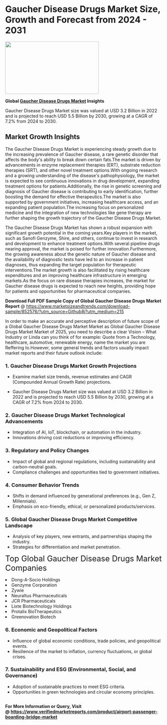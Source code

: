 <H1>Gaucher Disease Drugs Market Size, Growth and Forecast from 2024 - 2031</H1><img class="aligncenter size-medium wp-image-584254" src="https://thirdeyenews.in/wp-content/uploads/2024/09/Global-Market-Research-300x168.jpeg" alt="" width="300" height="168" /><p><strong>Global&nbsp;<a href="https://www.marketsizeandtrends.com/download-sample/852576/?utm_source=Github8j?utm_medium=215">Gaucher Disease Drugs Market</a> Insights</strong></p><p>Gaucher Disease Drugs Market size was valued at USD 3.2 Billion in 2022 and is projected to reach USD 5.5 Billion by 2030, growing at a CAGR of 7.2% from 2024 to 2030.</p><p><h2>Market Growth Insights</h2> <p>The Gaucher Disease Drugs Market is experiencing steady growth due to the increasing prevalence of Gaucher disease, a rare genetic disorder that affects the body's ability to break down certain fats.The market is driven by advancements in enzyme replacement therapies (ERT), substrate reduction therapies (SRT), and other novel treatment options.With ongoing research and a growing understanding of the disease's pathophysiology, the market is expected to see continuous innovations in drug development, expanding treatment options for patients.Additionally, the rise in genetic screening and diagnosis of Gaucher disease is contributing to early identification, further boosting the demand for effective therapeutics.The market is also supported by government initiatives, increasing healthcare access, and an expanding patient population.The increasing focus on personalized medicine and the integration of new technologies like gene therapy are further shaping the growth trajectory of the Gaucher Disease Drugs Market.</p> <p>The Gaucher Disease Drugs Market has shown a robust expansion with significant growth potential in the coming years.Key players in the market, such as Sanofi Genzyme, Shire, and others, continue to invest in research and development to enhance treatment options.With several pipeline drugs nearing approval, the market is poised for further innovation.Furthermore, the growing awareness about the genetic nature of Gaucher disease and the availability of diagnostic tests have led to an increase in patient diagnoses, thus expanding the target population for therapeutic interventions.The market growth is also facilitated by rising healthcare expenditures and an improving healthcare infrastructure in emerging markets.As the focus on rare disease therapies increases, the market for Gaucher disease drugs is expected to reach new heights, providing hope for patients and opportunities for pharmaceutical companies.</p> <p><span class=""><strong>Download Full PDF Sample Copy of Global Gaucher Disease Drugs Market Report</strong> @ <a href="https://www.marketsizeandtrends.com/download-sample/852576/?utm_source=Github8j?utm_medium=215" target="_blank">https://www.marketsizeandtrends.com/download-sample/852576/?utm_source=Github8j?utm_medium=215</a></span></p><p>In order to make an accurate and perceptive description of future scope of a Global&nbsp;Gaucher Disease Drugs Market Market as Global&nbsp;Gaucher Disease Drugs Market Market of 2025, you need to describe a clear Vision &ndash; What Industry or Linda can you think of for example: Quote from a Technology, healthcare, automotive, renewable energy, name the market you are Reffering to.However, some general trends and factors usually impact market reports and their future outlook include:</p><h3>1.&nbsp;<strong>Gaucher Disease Drugs Market Growth Projections</strong></h3><ul><li>Examine market size trends, revenue estimates and CAGR (Compounded Annual Growth Rate) projections.</li><li><p>Gaucher Disease Drugs Market size was valued at USD 3.2 Billion in 2022 and is projected to reach USD 5.5 Billion by 2030, growing at a CAGR of 7.2% from 2024 to 2030.</p></li></ul><h3>2.&nbsp;<strong>Gaucher Disease Drugs Market Technological Advancements</strong></h3><ul><li>Integration of AI, IoT, blockchain, or automation in the industry.</li><li>Innovations driving cost reductions or improving efficiency.</li></ul><h3>3.&nbsp;<strong>Regulatory and Policy Changes</strong></h3><ul><li>Impact of global and regional regulations, including sustainability and carbon-neutral goals.</li><li>Compliance challenges and opportunities tied to government initiatives.</li></ul><h3>4.&nbsp;<strong>Consumer Behavior Trends</strong></h3><ul><li>Shifts in demand influenced by generational preferences (e.g., Gen Z, Millennials).</li><li>Emphasis on eco-friendly, ethical, or personalized products/services.</li></ul><h3>5.&nbsp;<strong>Global Gaucher Disease Drugs Market Competitive Landscape</strong></h3><ul><li>Analysis of key players, new entrants, and partnerships shaping the industry.</li><li>Strategies for differentiation and market penetration.</li></ul><p data-pm-slice="1 1 []"><span style="color: inherit; font-family: inherit; font-size: 25px;">Top Global Gaucher Disease Drugs Market Companies</span></p><div class="" data-test-id=""><p><li>Dong-A-Socio Holdings</li><li> Genzyme Corporation</li><li> Zywie</li><li> Neuraltus Pharmaceuticals</li><li> JCR Pharmaceuticals</li><li> Lixte Biotechnology Holdings</li><li> Protalix BioTherapeutics</li><li> Greenovation Biotech</li></p></div><h3>6.&nbsp;<strong>Economic and Geopolitical Factors</strong></h3><ul><li>Influence of global economic conditions, trade policies, and geopolitical events.</li><li>Resilience of the market to inflation, currency fluctuations, or global crises.</li></ul><h3>7.&nbsp;<strong>Sustainability and ESG (Environmental, Social, and Governance)</strong></h3><ul><li>Adoption of sustainable practices to meet ESG criteria.</li><li>Opportunities in green technologies and circular economy principles.</li></ul><h2><strong style="font-size: 14px;">For More Information or Query, Visit @&nbsp;</strong><a style="background-color: #ffffff; font-size: 14px;" href="https://www.marketsizeandtrends.com/report/gaucher-disease-drugs-market/" target="_blank">https://www.verifiedmarketreports.com/product/airport-passenger-boarding-bridge-market</a></h2>